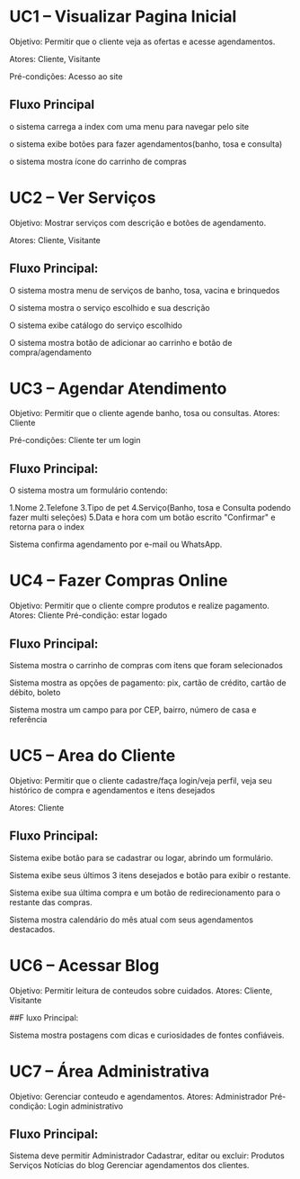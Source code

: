 # UC1 – Visualizar Pagina Inicial

Objetivo: Permitir que o cliente veja as ofertas e acesse agendamentos.

Atores: Cliente, Visitante

Pré-condições: Acesso ao site

## Fluxo Principal

o sistema carrega a index com uma menu para navegar pelo site

o sistema exibe botões para fazer agendamentos(banho, tosa e consulta)

o sistema mostra ícone do carrinho de compras

# UC2 – Ver Serviços

Objetivo: Mostrar serviços com descrição e botões de agendamento.

Atores: Cliente, Visitante

## Fluxo Principal:

O sistema mostra menu de serviços de banho, tosa, vacina e brinquedos

O sistema mostra o serviço escolhido e sua descrição 

O sistema exibe catálogo do serviço escolhido 

O sistema mostra botão de adicionar ao carrinho e botão  de compra/agendamento

# UC3 – Agendar Atendimento

Objetivo: Permitir que o cliente agende banho, tosa ou consultas.
Atores: Cliente

Pré-condições: Cliente ter um login 

## Fluxo Principal:

O sistema mostra um formulário contendo:

1.Nome
2.Telefone
3.Tipo de pet
4.Serviço(Banho, tosa e Consulta podendo fazer multi seleções)
5.Data e hora
com um botão escrito "Confirmar" e retorna para o index

Sistema confirma agendamento por e-mail ou WhatsApp.

# UC4 – Fazer Compras Online

Objetivo: Permitir que o cliente compre produtos e realize pagamento.
Atores: Cliente
Pré-condição: estar logado

## Fluxo Principal:

Sistema mostra o carrinho de compras com itens que foram selecionados 

Sistema mostra as opções de pagamento: pix, cartão de crédito, cartão de débito, boleto

Sistema mostra um campo para por CEP, bairro, número de casa e referência 

# UC5 – Area do Cliente

Objetivo: Permitir que o cliente cadastre/faça login/veja perfil, veja seu histórico de compra e agendamentos e itens desejados

Atores: Cliente

## Fluxo Principal:

Sistema exibe botão para se cadastrar ou logar, abrindo um formulário.

Sistema exibe seus últimos 3 itens desejados e botão para exibir o restante.

Sistema exibe sua última compra e um botão de redirecionamento para o restante das compras.

Sistema mostra calendário do mês atual com seus agendamentos destacados.

# UC6 – Acessar Blog

Objetivo: Permitir leitura de conteudos sobre cuidados.
Atores: Cliente, Visitante

##F luxo Principal:

Sistema mostra postagens com dicas e curiosidades de fontes confiáveis.


# UC7 – Área Administrativa

Objetivo: Gerenciar conteudo e agendamentos.
Atores: Administrador
Pré-condição: Login administrativo

## Fluxo Principal:

Sistema deve permitir Administrador Cadastrar, editar ou excluir:
Produtos
Serviços
Notícias do blog
Gerenciar agendamentos dos clientes.
